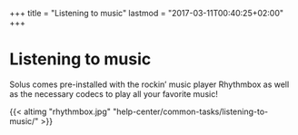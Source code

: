 +++
title = "Listening to music"
lastmod = "2017-03-11T00:40:25+02:00"
+++
# Listening to music

Solus comes pre-installed with the rockin’ music player Rhythmbox as well as the necessary codecs to play all your favorite music!

{{< altimg "rhythmbox.jpg" "help-center/common-tasks/listening-to-music/" >}}
